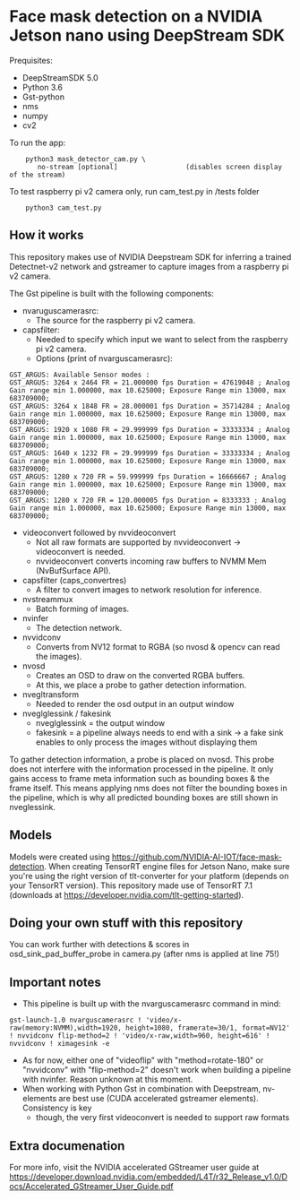 # Face mask detection on a NVIDIA Jetson nano using DeepStream SDK

Prequisites:
* DeepStreamSDK 5.0
* Python 3.6
* Gst-python
* nms
* numpy
* cv2

To run the app:
```
    python3 mask_detector_cam.py \
       no-stream [optional]                 (disables screen display of the stream) 
```

To test raspberry pi v2 camera only, run cam_test.py in /tests folder
```
    python3 cam_test.py
```
## How it works
This repository makes use of NVIDIA Deepstream SDK for inferring a trained Detectnet-v2 network and gstreamer to capture images from a raspberry pi v2 camera.

The Gst pipeline is built with the following components:

*  nvaruguscamerasrc: 
    *  The source for the raspberry pi v2 camera.
*  capsfilter: 
    *  Needed to specify which input we want to select from the raspberry pi v2 camera.
    *  Options (print of nvarguscamerasrc):
```
GST_ARGUS: Available Sensor modes :
GST_ARGUS: 3264 x 2464 FR = 21.000000 fps Duration = 47619048 ; Analog Gain range min 1.000000, max 10.625000; Exposure Range min 13000, max 683709000;
GST_ARGUS: 3264 x 1848 FR = 28.000001 fps Duration = 35714284 ; Analog Gain range min 1.000000, max 10.625000; Exposure Range min 13000, max 683709000;
GST_ARGUS: 1920 x 1080 FR = 29.999999 fps Duration = 33333334 ; Analog Gain range min 1.000000, max 10.625000; Exposure Range min 13000, max 683709000;
GST_ARGUS: 1640 x 1232 FR = 29.999999 fps Duration = 33333334 ; Analog Gain range min 1.000000, max 10.625000; Exposure Range min 13000, max 683709000;
GST_ARGUS: 1280 x 720 FR = 59.999999 fps Duration = 16666667 ; Analog Gain range min 1.000000, max 10.625000; Exposure Range min 13000, max 683709000;
GST_ARGUS: 1280 x 720 FR = 120.000005 fps Duration = 8333333 ; Analog Gain range min 1.000000, max 10.625000; Exposure Range min 13000, max 683709000;
```
*  videoconvert followed by nvvideoconvert
    *  Not all raw formats are supported by nvvideoconvert -> videoconvert is needed.
    *  nvvideoconvert converts incoming raw buffers to NVMM Mem (NvBufSurface API).
*  capsfilter (caps_convertres)
    *  A filter to convert images to network resolution for inference.
*  nvstreammux
    *  Batch forming of images.
*  nvinfer
    *  The detection network.
*  nvvidconv
    *  Converts from NV12 format to RGBA (so nvosd & opencv can read the images).
*  nvosd
    *  Creates an OSD to draw on the converted RGBA buffers.
    *  At this, we place a probe to gather detection information.
*  nvegltransform
    *  Needed to render the osd output in an output window
*  nveglglessink / fakesink
    *  nveglglessink = the output window
    *  fakesink = a pipeline always needs to end with a sink -> a fake sink enables to only process the images without displaying them
    
To gather detection information, a probe is placed on nvosd. This probe does not interfere with the information processed in the pipeline. It only gains access to frame meta information such as bounding boxes & the frame itself. This means applying nms does not filter the bounding boxes in the pipeline, which is why all predicted bounding boxes are still shown in nveglessink.

## Models
Models were created using https://github.com/NVIDIA-AI-IOT/face-mask-detection. When creating TensorRT engine files for Jetson Nano, make sure you're using the right version of tlt-converter for your platform (depends on your TensorRT version). This repository made use of TensorRT 7.1 (downloads at https://developer.nvidia.com/tlt-getting-started).
  
    
## Doing your own stuff with this repository
You can work further with detections & scores in osd_sink_pad_buffer_probe in camera.py (after nms is applied at line 75!)

## Important notes
* This pipeline is built up with the nvarguscamerasrc command in mind:
 ```
 gst-launch-1.0 nvarguscamerasrc ! 'video/x-raw(memory:NVMM),width=1920, height=1080, framerate=30/1, format=NV12' ! nvvidconv flip-method=2 ! 'video/x-raw,width=960, height=616' ! nvvidconv ! ximagesink -e
 ```
* As for now, either one of "videoflip" with "method=rotate-180" or "nvvidconv" with "flip-method=2" doesn't work when building a pipeline with nvinfer. Reason unknown at this moment.
* When working with Python Gst in combination with Deepstream, nv- elements are best use (CUDA accelerated gstreamer elements). Consistency is key
    * though, the very first videoconvert is needed to support raw formats
    
## Extra documenation
For more info, visit the NVIDIA accelerated GStreamer user guide at https://developer.download.nvidia.com/embedded/L4T/r32_Release_v1.0/Docs/Accelerated_GStreamer_User_Guide.pdf